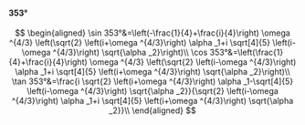 #### 353°

$$
\begin{aligned}
\sin 353°&=\left(-\frac{1}{4}+\frac{i}{4}\right) \omega ^{4/3} \left(\sqrt{2} \left(i+\omega ^{4/3}\right) \alpha _1+i \sqrt[4]{5} \left(i-\omega ^{4/3}\right)
\sqrt{\alpha _2}\right)\\
\cos 353°&=\left(\frac{1}{4}+\frac{i}{4}\right) \omega ^{4/3} \left(\sqrt{2} \left(i-\omega ^{4/3}\right) \alpha _1+i \sqrt[4]{5} \left(i+\omega ^{4/3}\right)
\sqrt{\alpha _2}\right)\\
\tan 353°&=\frac{i \sqrt{2} \left(i+\omega ^{4/3}\right) \alpha _1-\sqrt[4]{5} \left(i-\omega ^{4/3}\right) \sqrt{\alpha _2}}{\sqrt{2} \left(i-\omega ^{4/3}\right)
\alpha _1+i \sqrt[4]{5} \left(i+\omega ^{4/3}\right) \sqrt{\alpha _2}}\\
\end{aligned}
$$

